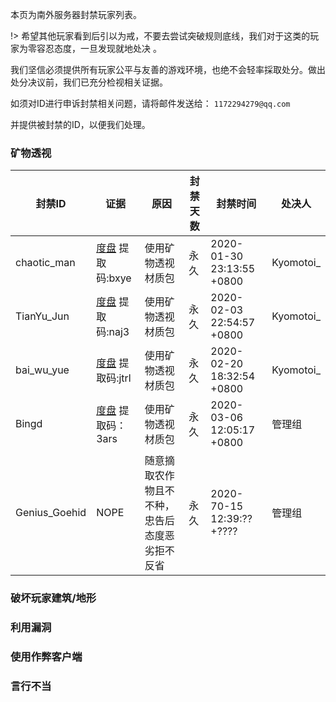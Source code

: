 本页为南外服务器封禁玩家列表。

!> 希望其他玩家看到后引以为戒，不要去尝试突破规则底线，我们对于这类的玩家为零容忍态度，一旦发现就地处决
。

我们坚信必须提供所有玩家公平与友善的游戏环境，也绝不会轻率採取处分。做出处分决议前，我们已充分检视相关证据。

如须对ID进行申诉封禁相关问题，请将邮件发送给： ` 1172294279@qq.com `

并提供被封禁的ID，以便我们处理。

### 矿物透视

| 封禁ID| 证据|原因 |封禁天数 |封禁时间 |处决人 |
| ------------ | ------------ | ------------ |------------ |------------ |------------ |
| chaotic_man |  [度盘](https://pan.baidu.com/s/1jsdHeorYebZtw7Cx2qwnpw) 提取码:bxye     |使用矿物透视材质包 | 永久 |2020-01-30 23:13:55 +0800 |Kyomotoi_ |
|TianYu_Jun |[度盘](https://pan.baidu.com/s/1A5qvafZO-gyIFD4RomboqA) 提取码:naj3 |使用矿物透视材质包 |永久 |2020-02-03 22:54:57 +0800 |Kyomotoi_ |
|bai_wu_yue |[度盘](https://pan.baidu.com/s/1Z9hHBvAcAS0r1zFVnpbT0w) 提取码:jtrl |使用矿物透视材质包 |永久 |2020-02-20 18:32:54 +0800 |Kyomotoi_ |
|Bingd |[度盘](https://pan.baidu.com/s/1wc_YAKRVwN-bMjpevEcDxA) 提取码：3ars |使用矿物透视材质包 |永久 |2020-03-06 12:05:17 +0800 |管理组 |
|Genius_Goehid|NOPE|随意摘取农作物且不不种，忠告后态度恶劣拒不反省|永久|2020-70-15 12:39:?? +????|管理组|

### 破坏玩家建筑/地形

### 利用漏洞

### 使用作弊客户端

### 言行不当




